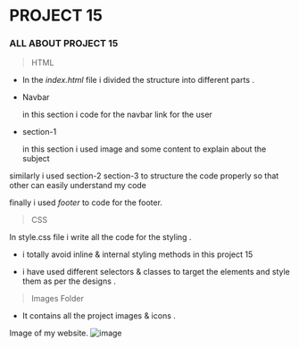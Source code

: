 # PROJECT 15

### ALL ABOUT PROJECT 15

>HTML

- In the *index.html* file i divided the structure into different parts .

- Navbar
 
  in this section i code for the navbar link for the user

- section-1
  
  in this section i used image and some content to explain about the subject

similarly i used section-2 section-3 to structure the code properly so that other can easily understand my code

finally i used  *footer* to code for the footer.

> CSS

In style.css file i write all the code for the styling . 

- i totally avoid inline & internal styling methods in this project 15 

- i have used different selectors & classes to target the elements and style them as per the designs .

> Images Folder

- It contains all the project images & icons .

Image of my website.
![image](https://user-images.githubusercontent.com/109961309/183289794-d1596a79-d7c8-40f8-8b52-fe6fc76147da.png)
